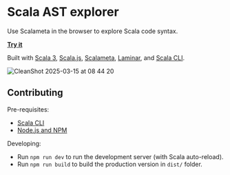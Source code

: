 # Scala AST explorer

Use Scalameta in the browser to explore Scala code syntax.

[**Try it**](https://keynmol.github.io/scalameta-ast-explorer/)

Built with [Scala 3](https://www.scala-lang.org/), [Scala.js](https://www.scala-js.org/), [Scalameta](https://scalameta.org/), [Laminar](https://laminar.dev/), and [Scala CLI](https://scala-cli.virtuslab.org/).

![CleanShot 2025-03-15 at 08 44 20](https://github.com/user-attachments/assets/ac9de90f-04ca-42d8-a0c3-defe43d0dbe8)

## Contributing

Pre-requisites:
- [Scala CLI](https://scala-cli.virtuslab.org/)
- [Node.js and NPM](https://nodejs.org/en/download/)

Developing:
- Run `npm run dev` to run the development server (with Scala auto-reload).
- Run `npm run build` to build the production version in `dist/` folder.
